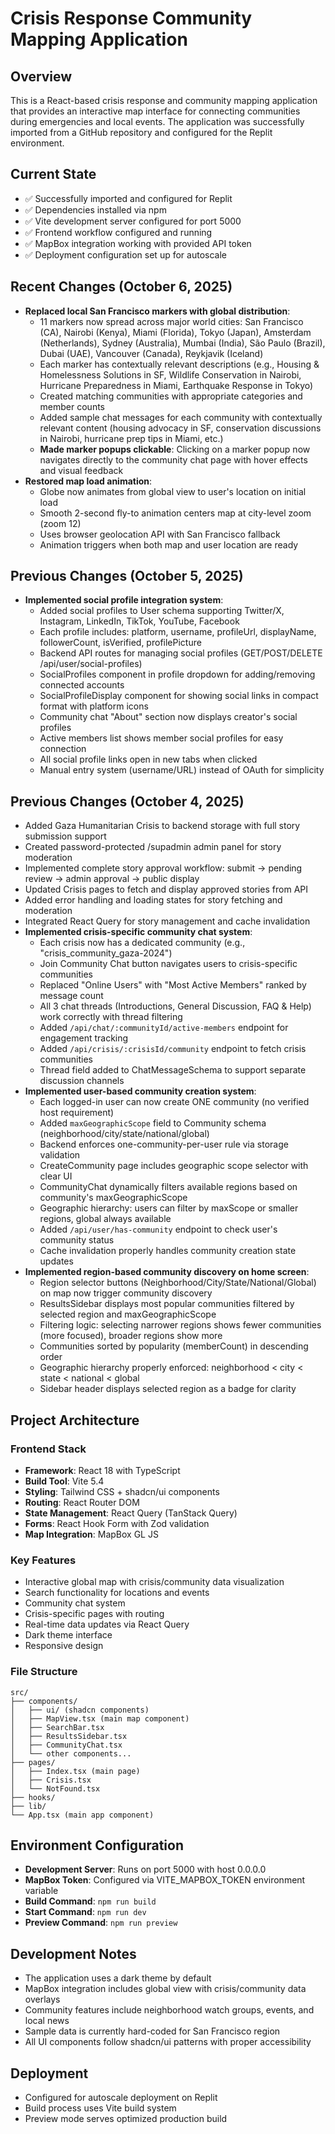 # Crisis Response Community Mapping Application

## Overview
This is a React-based crisis response and community mapping application that provides an interactive map interface for connecting communities during emergencies and local events. The application was successfully imported from a GitHub repository and configured for the Replit environment.

## Current State
- ✅ Successfully imported and configured for Replit
- ✅ Dependencies installed via npm
- ✅ Vite development server configured for port 5000
- ✅ Frontend workflow configured and running
- ✅ MapBox integration working with provided API token
- ✅ Deployment configuration set up for autoscale

## Recent Changes (October 6, 2025)
- **Replaced local San Francisco markers with global distribution**:
  - 11 markers now spread across major world cities: San Francisco (CA), Nairobi (Kenya), Miami (Florida), Tokyo (Japan), Amsterdam (Netherlands), Sydney (Australia), Mumbai (India), São Paulo (Brazil), Dubai (UAE), Vancouver (Canada), Reykjavik (Iceland)
  - Each marker has contextually relevant descriptions (e.g., Housing & Homelessness Solutions in SF, Wildlife Conservation in Nairobi, Hurricane Preparedness in Miami, Earthquake Response in Tokyo)
  - Created matching communities with appropriate categories and member counts
  - Added sample chat messages for each community with contextually relevant content (housing advocacy in SF, conservation discussions in Nairobi, hurricane prep tips in Miami, etc.)
  - **Made marker popups clickable**: Clicking on a marker popup now navigates directly to the community chat page with hover effects and visual feedback
- **Restored map load animation**:
  - Globe now animates from global view to user's location on initial load
  - Smooth 2-second fly-to animation centers map at city-level zoom (zoom 12)
  - Uses browser geolocation API with San Francisco fallback
  - Animation triggers when both map and user location are ready

## Previous Changes (October 5, 2025)
- **Implemented social profile integration system**:
  - Added social profiles to User schema supporting Twitter/X, Instagram, LinkedIn, TikTok, YouTube, Facebook
  - Each profile includes: platform, username, profileUrl, displayName, followerCount, isVerified, profilePicture
  - Backend API routes for managing social profiles (GET/POST/DELETE /api/user/social-profiles)
  - SocialProfiles component in profile dropdown for adding/removing connected accounts
  - SocialProfileDisplay component for showing social links in compact format with platform icons
  - Community chat "About" section now displays creator's social profiles
  - Active members list shows member social profiles for easy connection
  - All social profile links open in new tabs when clicked
  - Manual entry system (username/URL) instead of OAuth for simplicity

## Previous Changes (October 4, 2025)
- Added Gaza Humanitarian Crisis to backend storage with full story submission support
- Created password-protected /supadmin admin panel for story moderation
- Implemented complete story approval workflow: submit → pending review → admin approval → public display
- Updated Crisis pages to fetch and display approved stories from API
- Added error handling and loading states for story fetching and moderation
- Integrated React Query for story management and cache invalidation
- **Implemented crisis-specific community chat system**:
  - Each crisis now has a dedicated community (e.g., "crisis_community_gaza-2024")
  - Join Community Chat button navigates users to crisis-specific communities
  - Replaced "Online Users" with "Most Active Members" ranked by message count
  - All 3 chat threads (Introductions, General Discussion, FAQ & Help) work correctly with thread filtering
  - Added `/api/chat/:communityId/active-members` endpoint for engagement tracking
  - Added `/api/crisis/:crisisId/community` endpoint to fetch crisis communities
  - Thread field added to ChatMessageSchema to support separate discussion channels
- **Implemented user-based community creation system**:
  - Each logged-in user can now create ONE community (no verified host requirement)
  - Added `maxGeographicScope` field to Community schema (neighborhood/city/state/national/global)
  - Backend enforces one-community-per-user rule via storage validation
  - CreateCommunity page includes geographic scope selector with clear UI
  - CommunityChat dynamically filters available regions based on community's maxGeographicScope
  - Geographic hierarchy: users can filter by maxScope or smaller regions, global always available
  - Added `/api/user/has-community` endpoint to check user's community status
  - Cache invalidation properly handles community creation state updates
- **Implemented region-based community discovery on home screen**:
  - Region selector buttons (Neighborhood/City/State/National/Global) on map now trigger community discovery
  - ResultsSidebar displays most popular communities filtered by selected region and maxGeographicScope
  - Filtering logic: selecting narrower regions shows fewer communities (more focused), broader regions show more
  - Communities sorted by popularity (memberCount) in descending order
  - Geographic hierarchy properly enforced: neighborhood < city < state < national < global
  - Sidebar header displays selected region as a badge for clarity

## Project Architecture
### Frontend Stack
- **Framework**: React 18 with TypeScript
- **Build Tool**: Vite 5.4
- **Styling**: Tailwind CSS + shadcn/ui components
- **Routing**: React Router DOM
- **State Management**: React Query (TanStack Query)
- **Forms**: React Hook Form with Zod validation
- **Map Integration**: MapBox GL JS

### Key Features
- Interactive global map with crisis/community data visualization
- Search functionality for locations and events
- Community chat system
- Crisis-specific pages with routing
- Real-time data updates via React Query
- Dark theme interface
- Responsive design

### File Structure
```
src/
├── components/
│   ├── ui/ (shadcn components)
│   ├── MapView.tsx (main map component)
│   ├── SearchBar.tsx
│   ├── ResultsSidebar.tsx
│   ├── CommunityChat.tsx
│   └── other components...
├── pages/
│   ├── Index.tsx (main page)
│   ├── Crisis.tsx
│   └── NotFound.tsx
├── hooks/
├── lib/
└── App.tsx (main app component)
```

## Environment Configuration
- **Development Server**: Runs on port 5000 with host 0.0.0.0
- **MapBox Token**: Configured via VITE_MAPBOX_TOKEN environment variable
- **Build Command**: `npm run build`
- **Start Command**: `npm run dev`
- **Preview Command**: `npm run preview`

## Development Notes
- The application uses a dark theme by default
- MapBox integration includes global view with crisis/community data overlays
- Community features include neighborhood watch groups, events, and local news
- Sample data is currently hard-coded for San Francisco region
- All UI components follow shadcn/ui patterns with proper accessibility

## Deployment
- Configured for autoscale deployment on Replit
- Build process uses Vite build system
- Preview mode serves optimized production build